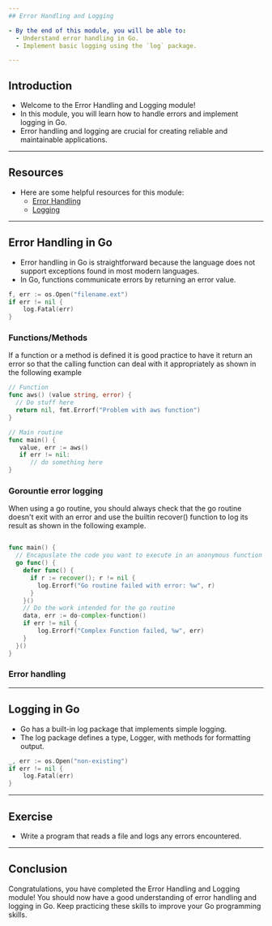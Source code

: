 ```yaml
---
## Error Handling and Logging

- By the end of this module, you will be able to:
  - Understand error handling in Go.
  - Implement basic logging using the `log` package.

---
```

## Introduction

- Welcome to the Error Handling and Logging module!
- In this module, you will learn how to handle errors and implement logging in Go.
- Error handling and logging are crucial for creating reliable and maintainable applications.

---
## Resources

- Here are some helpful resources for this module:
  - [Error Handling](https://gobyexample.com/errors)
  - [Logging](https://gobyexample.com/logging)

---
## Error Handling in Go

- Error handling in Go is straightforward because the language does not support exceptions found in most modern languages.
- In Go, functions communicate errors by returning an error value.

```go
f, err := os.Open("filename.ext")
if err != nil {
    log.Fatal(err)
}
```

### Functions/Methods

If a function or a method is defined it is good practice to have it return an error so that the calling function can deal with it appropriately as shown in the following example

```go
// Function
func aws() (value string, error) {
  // Do stuff here
  return nil, fmt.Errorf("Problem with aws function")
} 

// Main routine
func main() {
   value, err := aws()
   if err != nil:
      // do something here
}
```

### Gorountie error logging

When using a go routine, you should always check that the go routine doesn't exit with an error and use the builtin recover() function to log its result as shown in the following example.

```go

func main() {
  // Encapuslate the code you want to execute in an anonymous function
  go func() {
    defer func() {
      if r := recover(); r != nil {
        log.Errorf("Go routine failed with error: %w", r)
      }
    }()
    // Do the work intended for the go routine
    data, err := do-complex-function()
    if err != nil {
        log.Errorf("Complex Function failed, %w", err)
    }
  }()
}

```

### Error handling 

---

## Logging in Go

 - Go has a built-in log package that implements simple logging.
 - The log package defines a type, Logger, with methods for formatting output.

```go
_, err := os.Open("non-existing")
if err != nil {
    log.Fatal(err)
}
```

---

## Exercise
- Write a program that reads a file and logs any errors encountered.

---

## Conclusion

Congratulations, you have completed the Error Handling and Logging module!
You should now have a good understanding of error handling and logging in Go.
Keep practicing these skills to improve your Go programming skills.
